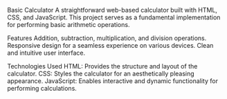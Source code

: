 Basic Calculator
A straightforward web-based calculator built with HTML, CSS, and JavaScript. This project serves as a fundamental implementation for performing basic arithmetic operations.

Features
Addition, subtraction, multiplication, and division operations.
Responsive design for a seamless experience on various devices.
Clean and intuitive user interface.

Technologies Used
HTML: Provides the structure and layout of the calculator.
CSS: Styles the calculator for an aesthetically pleasing appearance.
JavaScript: Enables interactive and dynamic functionality for performing calculations.
